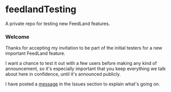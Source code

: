 # feedlandTesting

A private repo for testing new FeedLand features.

### Welcome

Thanks for accepting my invitation to be part of the initial testers for a new important FeedLand feature. 

I want a chance to test it out with a few users before making any kind of announcement, so it's especially important that you keep everything we talk about here in confidence, until it's announced publicly. 

I have posted a <a href="https://github.com/scripting/feedlandTesting/issues/1">message</a> in the Issues section to explain what's going on. 

